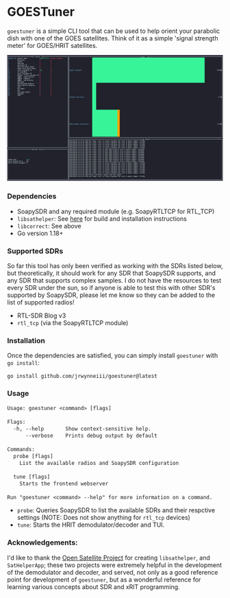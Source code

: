 # GOESTuner

`goestuner` is a simple CLI tool that can be used to help orient your parabolic dish with one of the GOES satellites. Think of it as a simple 'signal strength meter' for GOES/HRIT satellites. 

![Screenshot of goestuner running](docs/tui.png)

### Dependencies
* SoapySDR and any required module (e.g. SoapyRTLTCP for RTL_TCP)
* `libsathelper`: See [here](https://github.com/opensatelliteproject/libsathelper/blob/master/README.md) for build and installation instructions
* `libcorrect`: See above
* Go version 1.18+

### Supported SDRs

So far this tool has only been verified as working with the SDRs listed below, but theoretically, it should work for any SDR that SoapySDR supports, and any SDR that supports complex samples. I do not have the resources to test every SDR under the sun, so if anyone is able to test this with other SDR's supported by SoapySDR, please let me know so they can be added to the list of supported radios!

* RTL-SDR Blog v3
* `rtl_tcp` (via the SoapyRTLTCP module)

### Installation

Once the dependencies are satisfied, you can simply install `goestuner` with `go install`:
```
go install github.com/jrwynneiii/goestuner@latest
```

### Usage
```
Usage: goestuner <command> [flags]

Flags:
  -h, --help       Show context-sensitive help.
      --verbose    Prints debug output by default

Commands:
  probe [flags]
    List the available radios and SoapySDR configuration

  tune [flags]
    Starts the frontend webserver

Run "goestuner <command> --help" for more information on a command.
```

* `probe`: Queries SoapySDR to list the available SDRs and their respctive settings (NOTE: Does not show anything for `rtl_tcp` devices)
* `tune`: Starts the HRIT demodulator/decoder and TUI.

### Acknowledgements:

I'd like to thank the [Open Satellite Project](https://github.com/opensatelliteproject) for creating `libsathelper`, and `SatHelperApp`; these two projects were extremely helpful in the development of the demodulator and decoder, and served, not only as a good reference point for development of `goestuner`, but as a wonderful reference for learning various concepts about SDR and xRIT programming. 
